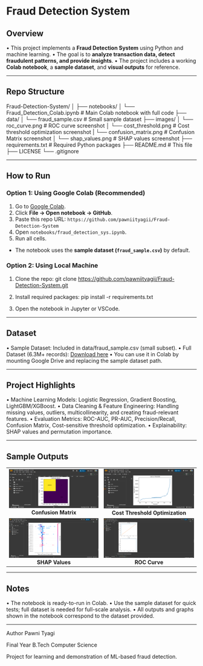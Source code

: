 # Fraud Detection System

## Overview
• This project implements a **Fraud Detection System** using Python and machine learning.
• The goal is to **analyze transaction data, detect fraudulent patterns, and provide insights**.
• The project includes a working **Colab notebook**, a **sample dataset**, and **visual outputs** for reference.

---

## Repo Structure
Fraud-Detection-System/
│
├── notebooks/
│ └── Fraud_Detection_Colab.ipynb # Main Colab notebook with full code
├── data/
│ └── fraud_sample.csv # Small sample dataset
├── images/
│ └── roc_curve.png # ROC curve screenshot
│ └── cost_threshold.png # Cost threshold optimization screenshot
| └── confusion_matrix.png # Confusion Matrix screenshot
│ └── shap_values.png # SHAP values screenshot
├── requirements.txt # Required Python packages
├── README.md # This file
├── LICENSE
└── .gitignore

---

## How to Run

### Option 1: Using Google Colab (Recommended)
1. Go to [Google Colab](https://colab.research.google.com/).
2. Click **File → Open notebook → GitHub**.
3. Paste this repo URL: `https://github.com/pawniityagii/Fraud-Detection-System`
4. Open `notebooks/fraud_detection_sys.ipynb`.
5.  Run all cells.
   - The notebook uses the **sample dataset (`fraud_sample.csv`)** by default.

### Option 2: Using Local Machine
1. Clone the repo:
git clone https://github.com/pawniityagii/Fraud-Detection-System.git

3. Install required packages:
pip install -r requirements.txt

5. Open the notebook in Jupyter or VSCode.

---

## Dataset
• Sample Dataset: Included in data/fraud_sample.csv (small subset).
• Full Dataset (6.3M+ records): [Download here](google.com/url?sa=D&q=https://drive.google.com/uc%3Fexport%3Ddownload%26confirm%3D6gh6%26id%3D1VNpyNkGxHdskfdTNRSjjyNa5qC9u0JyV&ust=1758298440000000&usg=AOvVaw1WImSbYlkDRgs-e_xceoHQ&hl=en-GB)
• You can use it in Colab by mounting Google Drive and replacing the sample dataset path.

---

## Project Highlights
• Machine Learning Models: Logistic Regression, Gradient Boosting, LightGBM/XGBoost.
• Data Cleaning & Feature Engineering: Handling missing values, outliers, multicollinearity, and creating fraud-relevant features.
• Evaluation Metrics: ROC-AUC, PR-AUC, Precision/Recall, Confusion Matrix, Cost-sensitive threshold optimization.
• Explainability: SHAP values and permutation importance.

---

## Sample Outputs
<table> <tr> <td align="center"> <img src="images/confusion_matrix.png" width="250"><br> <b>Confusion Matrix</b> </td> <td align="center"> <img src="images/cost_threshold.png" width="250"><br> <b>Cost Threshold Optimization</b> </td> </tr> <tr> <td align="center"> <img src="images/shap_values.png" width="250"><br> <b>SHAP Values</b> </td> <td align="center"> <img src="images/roc_curve.png" width="250"><br> <b>ROC Curve</b> </td> </tr> </table>

---

## Notes
• The notebook is ready-to-run in Colab.
• Use the sample dataset for quick tests; full dataset is needed for full-scale analysis.
• All outputs and graphs shown in the notebook correspond to the dataset provided.

---

Author
Pawni Tyagi

Final Year B.Tech Computer Science

Project for learning and demonstration of ML-based fraud detection.
